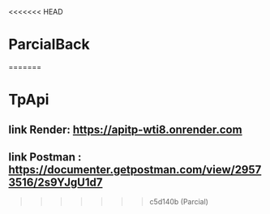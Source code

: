 <<<<<<< HEAD
# ParcialBack
=======
# TpApi
## link Render: https://apitp-wti8.onrender.com
## link Postman : https://documenter.getpostman.com/view/29573516/2s9YJgU1d7
>>>>>>> c5d140b (Parcial)
